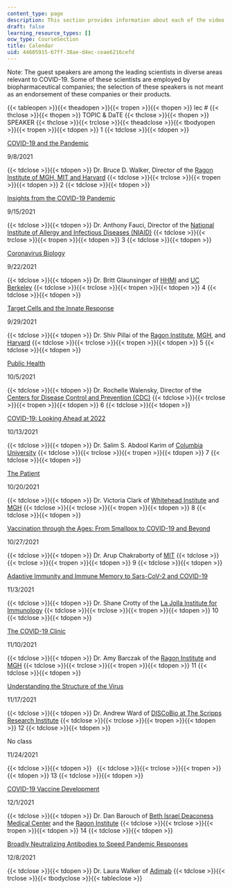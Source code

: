 ```yaml
---
content_type: page
description: This section provides information about each of the video webinars.
draft: false
learning_resource_types: []
ocw_type: CourseSection
title: Calendar
uid: 44605915-67ff-38ae-d4ec-ceae6216cefd
---
```

Note: The guest speakers are among the leading scientists in diverse areas relevant to COVID-19. Some of these scientists are employed by biopharmaceutical companies; the selection of these speakers is not meant as an endorsement of these companies or their products. 

{{< tableopen >}}{{< theadopen >}}{{< tropen >}}{{< thopen >}}
lec #
{{< thclose >}}{{< thopen >}}
TOPIC & DaTE
{{< thclose >}}{{< thopen >}}
SPEAKER
{{< thclose >}}{{< trclose >}}{{< theadclose >}}{{< tbodyopen >}}{{< tropen >}}{{< tdopen >}}
1
{{< tdclose >}}{{< tdopen >}}

[COVID-19 and the Pandemic](https://www.youtube.com/watch?v=tXTtMJacNHA)

9/8/2021

{{< tdclose >}}{{< tdopen >}}
Dr. Bruce D. Walker, Director of the [Ragon Institute of MGH, MIT and Harvard](https://ragoninstitute.org/)
{{< tdclose >}}{{< trclose >}}{{< tropen >}}{{< tdopen >}}
2
{{< tdclose >}}{{< tdopen >}}

[Insights from the COVID-19 Pandemic](https://www.youtube.com/watch?v=Cv5P0bBiIVc)

9/15/2021

{{< tdclose >}}{{< tdopen >}}
Dr. Anthony Fauci, Director of the [National Institute of Allergy and Infectious Diseases (NIAID)](https://www.niaid.nih.gov/)
{{< tdclose >}}{{< trclose >}}{{< tropen >}}{{< tdopen >}}
3
{{< tdclose >}}{{< tdopen >}}

[Coronavirus Biology](https://www.youtube.com/watch?v=dcy5Sj74rj0)

9/22/2021

{{< tdclose >}}{{< tdopen >}}
Dr. Britt Glaunsinger of [HHMI](http://www.hhmi.org/) and [UC Berkeley](https://www.berkeley.edu/)
{{< tdclose >}}{{< trclose >}}{{< tropen >}}{{< tdopen >}}
4
{{< tdclose >}}{{< tdopen >}}

[Target Cells and the Innate Response](https://www.youtube.com/watch?v=Sgkjg0o6Zow)

9/29/2021

{{< tdclose >}}{{< tdopen >}}
Dr. Shiv Pillai of the [Ragon Institute](https://ragoninstitute.org/), [MGH](https://www.massgeneral.org/), and [Harvard](https://hms.harvard.edu/)
{{< tdclose >}}{{< trclose >}}{{< tropen >}}{{< tdopen >}}
5
{{< tdclose >}}{{< tdopen >}}

[Public Health](https://www.youtube.com/watch?v=8UKXqzN6dJA)

10/5/2021

{{< tdclose >}}{{< tdopen >}}
Dr. Rochelle Walensky, Director of the [Centers for Disease Control and Prevention (CDC)](https://www.cdc.gov/)
{{< tdclose >}}{{< trclose >}}{{< tropen >}}{{< tdopen >}}
6
{{< tdclose >}}{{< tdopen >}}

[COVID-19: Looking Ahead at 2022](https://www.youtube.com/watch?v=DgSeRGYZufk)

10/13/2021

{{< tdclose >}}{{< tdopen >}}
Dr. Salim S. Abdool Karim of [Columbia University](https://www.publichealth.columbia.edu/)
{{< tdclose >}}{{< trclose >}}{{< tropen >}}{{< tdopen >}}
7
{{< tdclose >}}{{< tdopen >}}

[The Patient](https://www.youtube.com/watch?v=op3xxObR23c)

10/20/2021

{{< tdclose >}}{{< tdopen >}}
Dr. Victoria Clark of [Whitehead Institute](https://wi.mit.edu/) and [MGH](https://www.massgeneral.org/)
{{< tdclose >}}{{< trclose >}}{{< tropen >}}{{< tdopen >}}
8
{{< tdclose >}}{{< tdopen >}}

[Vaccination through the Ages: From Smallpox to COVID-19 and Beyond](https://www.youtube.com/watch?v=7iLVG7tTjs8)

10/27/2021

{{< tdclose >}}{{< tdopen >}}
Dr. Arup Chakraborty of [MIT](https://cheme.mit.edu/profile/arup-k-chakraborty/)
{{< tdclose >}}{{< trclose >}}{{< tropen >}}{{< tdopen >}}
9
{{< tdclose >}}{{< tdopen >}}

[Adaptive Immunity and Immune Memory to Sars-CoV-2 and COVID-19](https://www.youtube.com/watch?v=5OguBUfcZoA)

11/3/2021

{{< tdclose >}}{{< tdopen >}}
Dr. Shane Crotty of the [La Jolla Institute for Immunology](http://www.lji.org/)
{{< tdclose >}}{{< trclose >}}{{< tropen >}}{{< tdopen >}}
10
{{< tdclose >}}{{< tdopen >}}

[The COVID-19 Clinic](https://www.youtube.com/watch?v=9JRglMkdMWM)

11/10/2021

{{< tdclose >}}{{< tdopen >}}
Dr. Amy Barczak of the [Ragon Institute](https://ragoninstitute.org/) and [MGH](https://www.massgeneral.org/)
{{< tdclose >}}{{< trclose >}}{{< tropen >}}{{< tdopen >}}
11
{{< tdclose >}}{{< tdopen >}}

[Understanding the Structure of the Virus](https://www.youtube.com/watch?v=au7Hj75G66E)

11/17/2021

{{< tdclose >}}{{< tdopen >}}
Dr. Andrew Ward of [DISCoBio at The Scripps Research Institute](https://www.scripps.edu/faculty/ward/)
{{< tdclose >}}{{< trclose >}}{{< tropen >}}{{< tdopen >}}
12
{{< tdclose >}}{{< tdopen >}}

No class

11/24/2021

{{< tdclose >}}{{< tdopen >}}
 
{{< tdclose >}}{{< trclose >}}{{< tropen >}}{{< tdopen >}}
13
{{< tdclose >}}{{< tdopen >}}

[COVID-19 Vaccine Development](https://www.youtube.com/watch?v=FAMFH3tHWks)

12/1/2021

{{< tdclose >}}{{< tdopen >}}
Dr. Dan Barouch of [Beth Israel Deaconess Medical Center](https://www.bidmc.org/) and the [Ragon Institute](https://ragoninstitute.org/)
{{< tdclose >}}{{< trclose >}}{{< tropen >}}{{< tdopen >}}
14
{{< tdclose >}}{{< tdopen >}}

[Broadly Neutralizing Antibodies to Speed Pandemic Responses](https://www.youtube.com/watch?v=NaIvkZhXJnI) 

12/8/2021

{{< tdclose >}}{{< tdopen >}}
Dr. Laura Walker of [Adimab](https://www.adimab.com/)
{{< tdclose >}}{{< trclose >}}{{< tbodyclose >}}{{< tableclose >}}